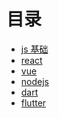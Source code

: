 <!--
 * @Author: 明华
 * @Date: 2021-01-04 11:57:29
 * @LastEditors: 明华
 * @LastEditTime: 2021-01-04 11:58:14
 * @Description:
 * @FilePath: /frontend-training/SUMMARY.md
-->

# 目录

* [js 基础](./javascript-base/readme.md)
* [react](./react/readme.md)
* [vue](./vue/readme.md)
* [nodejs](./nodejs/readme.md)
* [dart](./dart/readme.md)
* [flutter](./flutter/readme.md)
